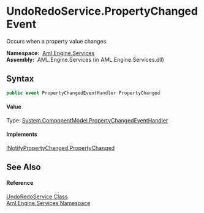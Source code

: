UndoRedoService.PropertyChanged Event
=====================================
Occurs when a property value changes.

  **Namespace:**  [Aml.Engine.Services][1]  
  **Assembly:**  AML.Engine.Services (in AML.Engine.Services.dll)

Syntax
------

```csharp
public event PropertyChangedEventHandler PropertyChanged
```

#### Value
Type: [System.ComponentModel.PropertyChangedEventHandler][2]
#### Implements
[INotifyPropertyChanged.PropertyChanged][3]  


See Also
--------

#### Reference
[UndoRedoService Class][4]  
[Aml.Engine.Services Namespace][1]  

[1]: ../README.md
[2]: https://docs.microsoft.com/dotnet/api/system.componentmodel.propertychangedeventhandler
[3]: https://docs.microsoft.com/dotnet/api/system.componentmodel.inotifypropertychanged.propertychanged
[4]: README.md
[5]: https://www.automationml.org
[6]: ../../icons/logoShade.png